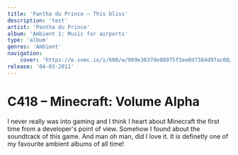 ```yaml
---
title: 'Pantha du Prince – This bliss'
description: 'test'
artist: 'Pantha du Prince'
album: 'Ambient 1: Music for airports'
type: 'album'
genres: 'Ambient'
navigation:
    cover: 'https://e.snmc.io/i/600/w/969e3637de88975f3ee0d7384d97ac00/10706395/pantha-du-prince-this-bliss-Cover-Art.jpg'
release: '04-03-2011'
---
```


# C418 – Minecraft: Volume Alpha
I never really was into gaming and I think I heart about Minecraft the first time from a developer's point of view. Somehow I found about the soundtrack of this game. And man oh man, did I love it. It is definetly one of my favourite ambient albums of all time!
<br>
<br>
<br>
<youtube-embed url="https://www.youtube.com/embed/videoseries?list=PL3817D41C7D841E23"></youtube-embed>
<br>
<spotify-embed url="https://open.spotify.com/embed/album/3Gt7rOjcZQoHCfnKl5AkK7?utm_source=generator"></spotify-embed>
